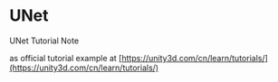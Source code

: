 # UNet
UNet Tutorial Note

as official tutorial example at [https://unity3d.com/cn/learn/tutorials/](https://unity3d.com/cn/learn/tutorials/)
